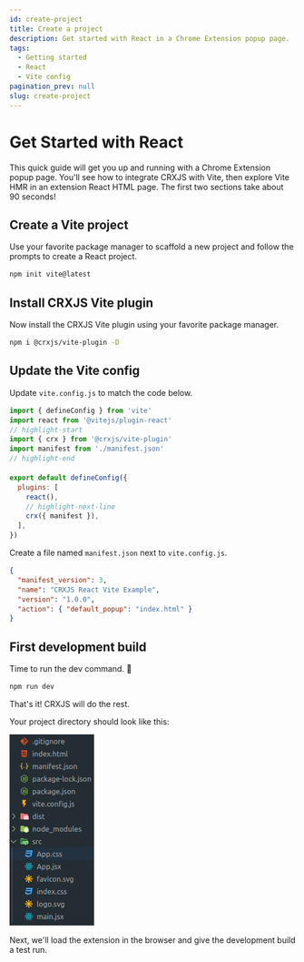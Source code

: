 ```yaml
---
id: create-project
title: Create a project
description: Get started with React in a Chrome Extension popup page.
tags:
  - Getting started
  - React
  - Vite config
pagination_prev: null
slug: create-project
---
```


# Get Started with React

This quick guide will get you up and running with a Chrome Extension popup page.
You'll see how to integrate CRXJS with Vite, then explore Vite HMR in an
extension React HTML page. The first two sections take about 90 seconds!

## Create a Vite project

Use your favorite package manager to scaffold a new project and follow the
prompts to create a React project.

```sh
npm init vite@latest
```

## Install CRXJS Vite plugin

Now install the CRXJS Vite plugin using your favorite package manager.

```sh
npm i @crxjs/vite-plugin -D
```

## Update the Vite config

Update `vite.config.js` to match the code below.

```js title=vite.config.js
import { defineConfig } from 'vite'
import react from '@vitejs/plugin-react'
// highlight-start
import { crx } from '@crxjs/vite-plugin'
import manifest from './manifest.json'
// highlight-end

export default defineConfig({
  plugins: [
    react(),
    // highlight-next-line
    crx({ manifest }),
  ],
})
```

Create a file named `manifest.json` next to `vite.config.js`.

```json title=manifest.json
{
  "manifest_version": 3,
  "name": "CRXJS React Vite Example",
  "version": "1.0.0",
  "action": { "default_popup": "index.html" }
}
```

## First development build

Time to run the dev command. 🤞

```sh
npm run dev
```

That's it! CRXJS will do the rest.

Your project directory should look like this:

![RPCE File Structure](./assets/start-initial-files.png)

Next, we'll load the extension in the browser and give the development build a
test run.
